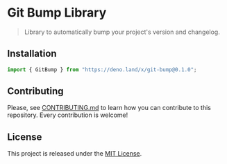 # Git Bump Library

> Library to automatically bump your project's version and changelog.

## Installation

```ts
import { GitBump } from "https://deno.land/x/git-bump@0.1.0";
```

## Contributing

Please, see [CONTRIBUTING.md](CONTRIBUTING.md) to learn how you can contribute to this repository. Every contribution is welcome!

## License

This project is released under the [MIT License](LICENSE).